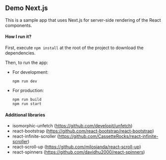 ## Demo Next.js

This is a sample app that uses Next.js for server-side rendering of the React components.

#### How I run it?

First, execute `npm install` at the root of the project to download the dependencies.

Then, to run the app:

- For development:

    ``` 
    npm run dev
    ```
- For production:

    ``` 
    npm run build
    npm run start
    ```

#### Additional libraries

- isomorphic-unfetch (https://github.com/developit/unfetch)
- react-bootstrap (https://github.com/react-bootstrap/react-bootstrap)
- react-infinite-scroller (https://github.com/CassetteRocks/react-infinite-scroller)
- react-scroll-up (https://github.com/milosjanda/react-scroll-up)
- react-spinners (https://github.com/davidhu2000/react-spinners)

